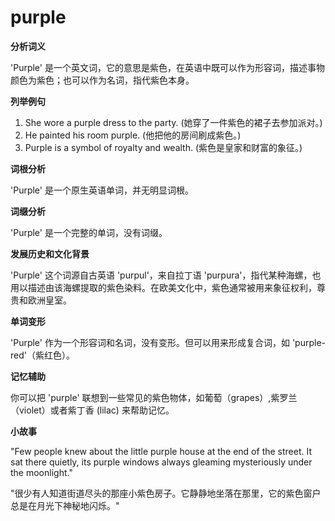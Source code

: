 # purple

**分析词义**

  

'Purple' 是一个英文词，它的意思是紫色，在英语中既可以作为形容词，描述事物颜色为紫色；也可以作为名词，指代紫色本身。

  

**列举例句**

  

1.  She wore a purple dress to the party. (她穿了一件紫色的裙子去参加派对。)
2.  He painted his room purple. (他把他的房间刷成紫色。)
3.  Purple is a symbol of royalty and wealth. (紫色是皇家和财富的象征。)

  

**词根分析**

  

'Purple' 是一个原生英语单词，并无明显词根。

  

**词缀分析**

  

'Purple' 是一个完整的单词，没有词缀。

  

**发展历史和文化背景**

  

'Purple' 这个词源自古英语 'purpul'，来自拉丁语 'purpura'，指代某种海螺，也用以描述由该海螺提取的紫色染料。在欧美文化中，紫色通常被用来象征权利，尊贵和欧洲皇室。

  

**单词变形**

  

'Purple' 作为一个形容词和名词，没有变形。但可以用来形成复合词，如 'purple-red'（紫红色）。

  

**记忆辅助**

  

你可以把 'purple' 联想到一些常见的紫色物体，如葡萄（grapes）,紫罗兰（violet）或者紫丁香 (lilac) 来帮助记忆。

  

**小故事**

  

"Few people knew about the little purple house at the end of the street. It sat there quietly, its purple windows always gleaming mysteriously under the moonlight."

  

"很少有人知道街道尽头的那座小紫色房子。它静静地坐落在那里，它的紫色窗户总是在月光下神秘地闪烁。"
